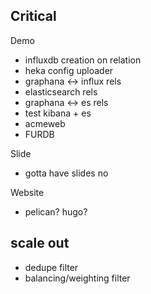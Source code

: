 ## Critical

Demo

 - influxdb creation on relation
 - heka config uploader
 - graphana <-> influx rels
 - elasticsearch rels
 - graphana <-> es rels
 - test kibana + es
 - acmeweb
 - FURDB

Slide

 - gotta have slides no

Website

 - pelican? hugo?

## scale out

 - dedupe filter
 - balancing/weighting filter
